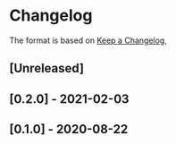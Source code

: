# Changelog
The format is based on [Keep a Changelog](https://keepachangelog.com/en/1.0.0/),

## [Unreleased]

## [0.2.0] - 2021-02-03
## [0.1.0] - 2020-08-22
